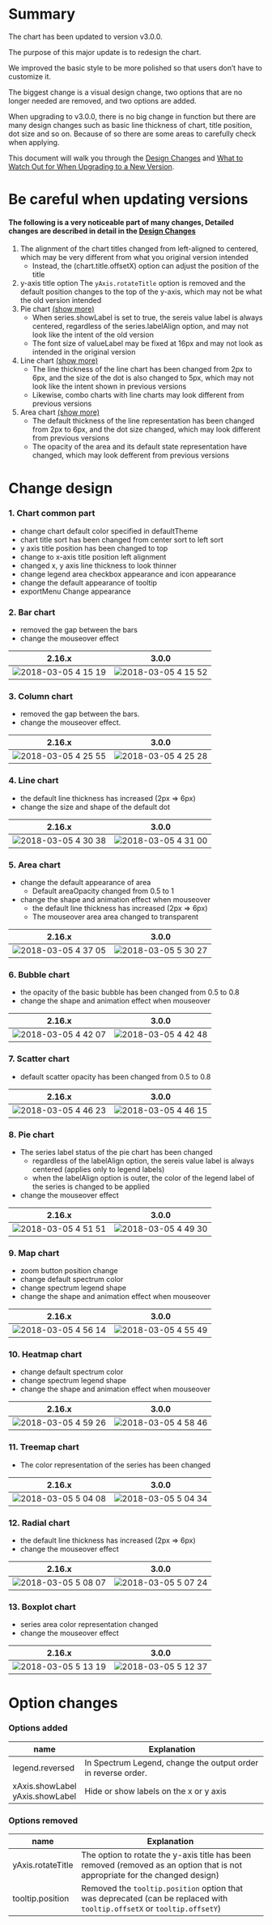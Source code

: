 # Summary
 The chart has been updated to version v3.0.0.

The purpose of this major update is to redesign the chart.

We improved the basic style to be more polished so that users don’t have to customize it.

The biggest change is a visual design change, two options that are no longer needed are removed, and two options are added.

When upgrading to v3.0.0, there is no big change in function but there are many design changes such as basic line thickness of chart, title position, dot size and so on. 
Because of so there are some areas to carefully check when applying.

This document will walk you through the [Design Changes](#change-design) and [What to Watch Out for When Upgrading to a New Version](#be-careful-when-updating-versions).

# Be careful when updating versions
#### The following is a very noticeable part of many changes, Detailed changes are described in detail in the [Design Changes](#change-design)

1. The alignment of the chart titles changed from left-aligned to centered, which may be very different from what you original version intended
    - Instead, the (chart.title.offsetX) option can adjust the position of the title
2. y-axis title option The `yAxis.rotateTitle` option is removed and the default position changes to the top of the y-axis, which may not be what the old version intended
3. Pie chart [(show more)](#8-pie-chart)
    - When series.showLabel is set to true, the sereis value label is always centered, regardless of the series.labelAlign option, and may not look like the intent of the old version
    - The font size of valueLabel may be fixed at 16px and may not look as intended in the original version
4. Line chart [(show more)](#4-line-chart)
    - The line thickness of the line chart has been changed from 2px to 6px, and the size of the dot is also changed to 5px, which may not look like the intent shown in previous versions
    - Likewise, combo charts with line charts may look different from previous versions
5. Area chart [(show more)](#5-area-chart)
    - The default thickness of the line representation has been changed from 2px to 6px, and the dot size changed, which may look different from previous versions
    - The opacity of the area and its default state representation have changed, which may look defferent from previous versions


# Change design
### 1. Chart common part
- change chart default color specified in defaultTheme
- chart title sort has been changed from center sort to left sort
- y axis title position has been changed to top
- change to x-axis title position left alignment
- changed x, y axis line thickness to look thinner
- change legend area checkbox appearance and icon appearance
- change the default appearance of tooltip
- exportMenu Change appearance

### 2. Bar chart
- removed the gap between the bars
- change the mouseover effect

| 2.16.x | 3.0.0 |
| --- | --- |
|![2018-03-05 4 15 19](https://user-images.githubusercontent.com/35218826/36961894-9bf5a18c-2090-11e8-8281-489824fe1aa2.png)|![2018-03-05 4 15 52](https://user-images.githubusercontent.com/35218826/36961899-a2a99470-2090-11e8-9663-7d4014435656.png)|


### 3. Column chart
- removed the gap between the bars.
- change the mouseover effect.

| 2.16.x | 3.0.0 |
| --- | --- |
|![2018-03-05 4 25 55](https://user-images.githubusercontent.com/35218826/36962203-ef9d75fc-2091-11e8-9e2d-866ac2e6a9b8.png)|![2018-03-05 4 25 28](https://user-images.githubusercontent.com/35218826/36962206-f201ecb0-2091-11e8-87af-5f95e22efbc1.png)|


### 4. Line chart
- the default line thickness has increased (2px => 6px)
- change the size and shape of the default dot

| 2.16.x | 3.0.0 |
| --- | --- |
|![2018-03-05 4 30 38](https://user-images.githubusercontent.com/35218826/36962387-b77d8c10-2092-11e8-86c0-fc3b637ce869.png)|![2018-03-05 4 31 00](https://user-images.githubusercontent.com/35218826/36962392-bae57408-2092-11e8-8ea9-473100d55f90.png)|



### 5. Area chart
- change the default appearance of area
  - Default areaOpacity changed from 0.5 to 1
- change the shape and animation effect when mouseover
  - the default line thickness has increased (2px => 6px)
  - The mouseover area area changed to transparent
  
| 2.16.x | 3.0.0 |
| --- | --- |
|![2018-03-05 4 37 05](https://user-images.githubusercontent.com/35218826/36962641-b7aefe20-2093-11e8-9a13-88e7e77f9ad0.png)|![2018-03-05 5 30 27](https://user-images.githubusercontent.com/35218826/36964733-edee994e-209a-11e8-90c8-4d43656bb45a.png)|

### 6. Bubble chart
- the opacity of the basic bubble has been changed from 0.5 to 0.8
- change the shape and animation effect when mouseover

| 2.16.x | 3.0.0 |
| --- | --- |
|![2018-03-05 4 42 07](https://user-images.githubusercontent.com/35218826/36962792-50b48ed2-2094-11e8-9f77-dd9db1401ac1.png)|![2018-03-05 4 42 48](https://user-images.githubusercontent.com/35218826/36962793-50e40b58-2094-11e8-9a73-c1ebf1d6d7e1.png)|


### 7. Scatter chart
- default scatter opacity has been changed from 0.5 to 0.8

| 2.16.x | 3.0.0 |
| --- | --- |
|![2018-03-05 4 46 23](https://user-images.githubusercontent.com/35218826/36962935-c969acea-2094-11e8-9f15-e6bfbb1804c8.png)|![2018-03-05 4 46 15](https://user-images.githubusercontent.com/35218826/36962934-c92bde4c-2094-11e8-817d-8bcc1c4b806a.png)|


### 8. Pie chart
- The series label status of the pie chart has been changed
  - regardless of the labelAlign option, the sereis value label is always centered (applies only to legend labels)
  - when the labelAlign option is outer, the color of the legend label of the series is changed to be applied
- change the mouseover effect

| 2.16.x | 3.0.0 |
| --- | --- |
|![2018-03-05 4 51 51](https://user-images.githubusercontent.com/35218826/36963176-89fb9414-2095-11e8-85ef-b16e2e7262ea.png)|![2018-03-05 4 49 30](https://user-images.githubusercontent.com/35218826/36963091-474d9da6-2095-11e8-814d-26f6a387336b.png)|



### 9. Map chart
- zoom button position change
- change default spectrum color
- change spectrum legend shape
- change the shape and animation effect when mouseover

| 2.16.x | 3.0.0 |
| --- | --- |
|![2018-03-05 4 56 14](https://user-images.githubusercontent.com/35218826/36963345-29aba7ba-2096-11e8-8566-6251d77f9dda.png)|![2018-03-05 4 55 49](https://user-images.githubusercontent.com/35218826/36963344-295d8972-2096-11e8-886f-c77d71b20407.png)|


### 10. Heatmap chart
- change default spectrum color
- change spectrum legend shape
- change the shape and animation effect when mouseover

| 2.16.x | 3.0.0 |
| --- | --- |
|![2018-03-05 4 59 26](https://user-images.githubusercontent.com/35218826/36963476-b0b7cbc6-2096-11e8-9df7-4a3e98691e48.png)|![2018-03-05 4 58 46](https://user-images.githubusercontent.com/35218826/36963475-b076c45a-2096-11e8-9ee8-19b397a67f77.png)|


### 11. Treemap chart
- The color representation of the series has been changed

| 2.16.x | 3.0.0 |
| --- | --- |
|![2018-03-05 5 04 08](https://user-images.githubusercontent.com/35218826/36963617-52fcc4ae-2097-11e8-8056-201fca1082a8.png)|![2018-03-05 5 04 34](https://user-images.githubusercontent.com/35218826/36963618-532d7522-2097-11e8-9139-390c49dc5a31.png)|


### 12. Radial chart
- the default line thickness has increased (2px => 6px)
- change the mouseover effect

| 2.16.x | 3.0.0 |
| --- | --- |
|![2018-03-05 5 08 07](https://user-images.githubusercontent.com/35218826/36963764-e04ce546-2097-11e8-9289-3fb0e6f21ed0.png)|![2018-03-05 5 07 24](https://user-images.githubusercontent.com/35218826/36963763-e01eb572-2097-11e8-8b15-b95ca56d66f9.png)|


### 13. Boxplot chart
- series area color representation changed
- change the mouseover effect

| 2.16.x | 3.0.0 |
| --- | --- |
|![2018-03-05 5 13 19](https://user-images.githubusercontent.com/35218826/36963975-93d36fea-2098-11e8-8ad7-23fe4085f74b.png)|![2018-03-05 5 12 37](https://user-images.githubusercontent.com/35218826/36963974-93a45750-2098-11e8-859f-d13b84db798c.png)|

# Option changes
### Options added
| name | Explanation |
| --- | --- |
| legend.reversed | In Spectrum Legend, change the output order in reverse order. |
| xAxis.showLabel<br>yAxis.showLabel | Hide or show labels on the x or y axis |

### Options removed
| name | Explanation |
| --- | --- |
| yAxis.rotateTitle | The option to rotate the y-axis title has been removed (removed as an option that is not appropriate for the changed design) |
| tooltip.position | Removed the `tooltip.position` option that was deprecated (can be replaced with `tooltip.offsetX` or `tooltip.offsetY`)|

